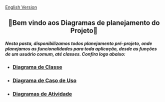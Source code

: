  <a href="https://github.com/Squad-Back-End/reprography-nodejs/blob/master/docs/diagrams/README-en.md">English Version</a>
 
 <h2 align="center">💭Bem vindo aos Diagramas de planejamento do Projeto💭</h2>

##### Nesta pasta, disponibilizamos todos planejamento pré-projeto, onde planejamos as funcionalidades para toda aplicação, desde as funções de um usuário comum, até classes. Confira logo abaixo:

* ### [Diagrama de Classe](https://github.com/Squad-Back-End/reprography-nodejs/blob/master/docs/diagrams/diagramas_de_classe/Diagramas%20de%20Classe%20%20Back-End%20V1.png)

* ### [Diagrama de Caso de Uso](https://github.com/Squad-Back-End/reprography-nodejs/blob/master/docs/diagrams/diagramas_casos_de_uso/Diagrama_de_Caso_de_Uso.png)

* ### [Diagramas de Atividade](https://github.com/Squad-Back-End/reprography-nodejs/tree/master/docs/diagrams/diagramas_de_atividade)
